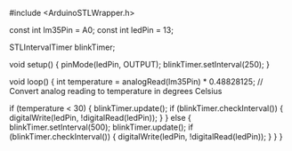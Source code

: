 #include <ArduinoSTLWrapper.h>

const int lm35Pin = A0;
const int ledPin = 13;

STLIntervalTimer blinkTimer;

void setup() {
  pinMode(ledPin, OUTPUT);
  blinkTimer.setInterval(250);
}

void loop() {
  int temperature = analogRead(lm35Pin) * 0.48828125; // Convert analog reading to temperature in degrees Celsius

  if (temperature < 30) {
    blinkTimer.update();
    if (blinkTimer.checkInterval()) {
      digitalWrite(ledPin, !digitalRead(ledPin));
    }
  } else {
    blinkTimer.setInterval(500);
    blinkTimer.update();
    if (blinkTimer.checkInterval()) {
      digitalWrite(ledPin, !digitalRead(ledPin));
    }
  }
}
